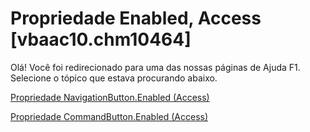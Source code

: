 
# Propriedade Enabled, Access [vbaac10.chm10464]

Olá! Você foi redirecionado para uma das nossas páginas de Ajuda F1. Selecione o tópico que estava procurando abaixo.

[Propriedade NavigationButton.Enabled (Access)](http://msdn.microsoft.com/library/00390d23-3088-8f92-db02-902c23ef207c%28Office.15%29.aspx)

[Propriedade CommandButton.Enabled (Access)](http://msdn.microsoft.com/library/c48d979d-3320-d8ab-1019-c5d1bf60e01d%28Office.15%29.aspx)

